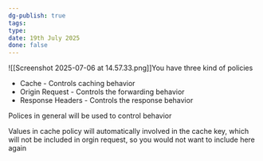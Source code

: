 ```yaml
---
dg-publish: true
tags: 
type: 
date: 19th July 2025
done: false
---
```


![[Screenshot 2025-07-06 at 14.57.33.png]]You have three kind of policies
- Cache - Controls caching behavior 
- Origin Request - Controls the forwarding behavior
- Response Headers - Controls the response behavior

Polices in general will be used to control behavior

Values in cache policy will automatically involved in the cache key, which will not be included in orgin request, so you would not want to include here again